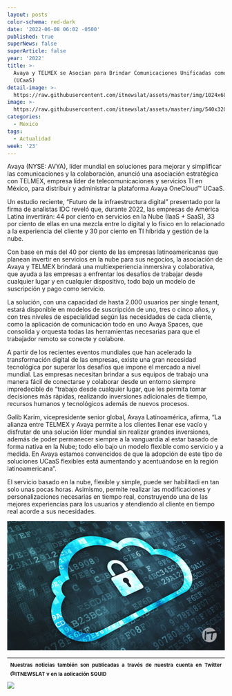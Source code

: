 ```yaml
---
layout: posts
color-schema: red-dark
date: '2022-06-08 06:02 -0500'
published: true
superNews: false
superArticle: false
year: '2022'
title: >-
  Avaya y TELMEX se Asocian para Brindar Comunicaciones Unificadas como Servicio
  (UCaaS)
detail-image: >-
  https://raw.githubusercontent.com/itnewslat/assets/master/img/1024x680/Cloud-Security-g.jpg
image: >-
  https://raw.githubusercontent.com/itnewslat/assets/master/img/540x320/Cloud-Security-p.jpg
categories:
  - Mexico
tags:
  - Actualidad
week: '23'
---
```

Avaya (NYSE: AVYA), líder mundial en soluciones para mejorar y simplificar las comunicaciones y la colaboración, anunció una asociación estratégica con  TELMEX, empresa líder de telecomunicaciones y servicios TI en México, para distribuir y administrar la plataforma Avaya OneCloud™ UCaaS.

Un estudio reciente, “Futuro de la infraestructura digital” presentado por la firma de analistas IDC reveló que, durante 2022, las empresas de América Latina invertirán: 44 por ciento en servicios en la Nube (IaaS + SaaS), 33 por ciento de ellas en una mezcla entre lo digital y lo físico en lo relacionado a la experiencia del cliente y 30 por ciento en TI híbrida y gestión de la nube.

Con base en más del 40 por ciento de las empresas latinoamericanas que planean invertir en servicios en la nube para sus negocios, la asociación de Avaya y TELMEX brindará una multiexperiencia inmersiva y colaborativa, que ayuda a las empresas a enfrentar los desafíos de trabajar desde cualquier lugar y en cualquier dispositivo, todo bajo un modelo de suscripción y pago como servicio.

La solución, con una capacidad de hasta 2.000 usuarios per single tenant, estará disponible en modelos de suscripción de uno, tres o cinco años, y con tres niveles de especialidad según las necesidades de cada cliente, como la aplicación de comunicación todo en uno Avaya Spaces, que consolida y orquesta todas las herramientas necesarias para que el trabajador remoto se conecte y colabore.

A partir de los recientes eventos mundiales que han acelerado la transformación digital de las empresas, existe una gran necesidad tecnológica por superar los desafíos que impone el mercado a nivel mundial. Las empresas necesitan brindar a sus equipos de trabajo una manera fácil de conectarse y colaborar desde un entorno siempre impredecible de “trabajo desde cualquier lugar, que les permita tomar decisiones más rápidas, realizando inversiones adicionales de tiempo, recursos humanos y tecnológicos además de nuevos procesos.
	
Galib Karim, vicepresidente senior global, Avaya Latinoamérica, afirma, “La alianza entre TELMEX y Avaya permite a los clientes llenar ese vacío y disfrutar de una solución líder mundial sin realizar grandes inversiones, además de poder permanecer siempre a la vanguardia al estar basado de forma nativa en la Nube; todo ello bajo un modelo flexible como servicio y a medida. En Avaya estamos convencidos de que la adopción de este tipo de soluciones UCaaS flexibles está aumentando y acentuándose en la región latinoamericana”.

El servicio basado en la nube, flexible y simple, puede ser habilitadi en tan solo unas pocas horas. Asimismo, permite realizar las modificaciones y personalizaciones necesarias en tiempo real, construyendo una de las mejores experiencias para los usuarios y atendiendo al cliente en tiempo real acorde a sus necesidades.

![](https://raw.githubusercontent.com/itnewslat/assets/master/img/540x320/Cloud-Security-p.jpg)

<table style="height: 42px;" width="569">
<tbody>
<tr>
<td style="text-align: justify;"><sub><strong>Nuestras noticias también son publicadas a través de nuestra cuenta en Twitter <a href="https://twitter.com/itnewslat?lang=es">@ITNEWSLAT</a> y en la aplicación <a href="https://squidapp.co/en/">SQUID</a></strong></sub></td>
</tr>
</tbody>
</table>

<img src="https://tracker.metricool.com/c3po.jpg?hash=56f88a41e39ab42c063cc51676587a04"/>
